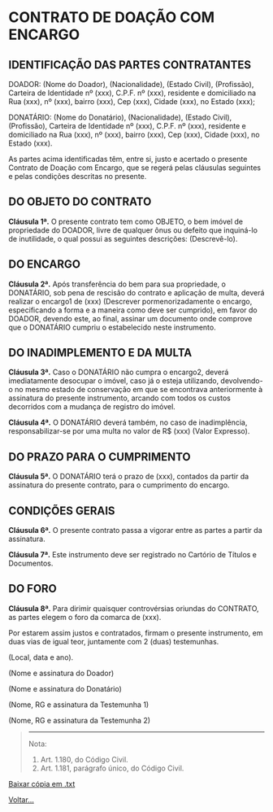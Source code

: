 # CONTRATO DE DOAÇÃO COM ENCARGO

## IDENTIFICAÇÃO DAS PARTES CONTRATANTES

DOADOR: (Nome do Doador), (Nacionalidade), (Estado Civil), (Profissão), Carteira de Identidade nº (xxx), C.P.F. nº (xxx), residente e domiciliado na Rua (xxx), nº (xxx), bairro (xxx), Cep (xxx), Cidade (xxx), no Estado (xxx);

DONATÁRIO: (Nome do Donatário), (Nacionalidade), (Estado Civil), (Profissão), Carteira de Identidade nº (xxx), C.P.F. nº (xxx), residente e domiciliado na Rua (xxx), nº (xxx), bairro (xxx), Cep (xxx), Cidade (xxx), no Estado (xxx).

As partes acima identificadas têm, entre si, justo e acertado o presente Contrato de Doação com Encargo, que se regerá pelas cláusulas seguintes e pelas condições descritas no presente.

## DO OBJETO DO CONTRATO

**Cláusula 1ª.** O presente contrato tem como OBJETO, o bem imóvel de propriedade do DOADOR, livre de qualquer ônus ou defeito que inquiná-lo de inutilidade, o qual possui as seguintes descrições: (Descrevê-lo).

## DO ENCARGO

**Cláusula 2ª.** Após transferência do bem para sua propriedade, o DONATÁRIO, sob pena de rescisão do contrato e aplicação de multa, deverá realizar o encargo1 de (xxx) (Descrever pormenorizadamente o encargo, especificando a forma e a maneira como deve ser cumprido), em favor do DOADOR, devendo este, ao final, assinar um documento onde comprove que o DONATÁRIO cumpriu o estabelecido neste instrumento.

## DO INADIMPLEMENTO E DA MULTA

**Cláusula 3ª.** Caso o DONATÁRIO não cumpra o encargo2, deverá imediatamente desocupar o imóvel, caso já o esteja utilizando, devolvendo-o no mesmo estado de conservação em que se encontrava anteriormente à assinatura do presente instrumento, arcando com todos os custos decorridos com a mudança de registro do imóvel.

**Cláusula 4ª.** O DONATÁRIO deverá também, no caso de inadimplência, responsabilizar-se por uma multa no valor de R$ (xxx) (Valor Expresso).

## DO PRAZO PARA O CUMPRIMENTO

**Cláusula 5ª.** O DONATÁRIO terá o prazo de (xxx), contados da partir da assinatura do presente contrato, para o cumprimento do encargo.

## CONDIÇÕES GERAIS

**Cláusula 6ª.** O presente contrato passa a vigorar entre as partes a partir da assinatura.

**Cláusula 7ª.** Este instrumento deve ser registrado no Cartório de Títulos e Documentos.

## DO FORO

**Cláusula 8ª.** Para dirimir quaisquer controvérsias oriundas do CONTRATO, as partes elegem o foro da comarca de (xxx).

Por estarem assim justos e contratados, firmam o presente instrumento, em duas vias de igual teor, juntamente com 2 (duas) testemunhas.

(Local, data e ano).

(Nome e assinatura do Doador)

(Nome e assinatura do Donatário)

(Nome, RG e assinatura da Testemunha 1)

(Nome, RG e assinatura da Testemunha 2)

> ________
> Nota:
> 1. Art. 1.180, do Código Civil.
> 2. Art. 1.181, parágrafo único, do Código Civil.

[Baixar cópia em .txt](../donwload/doa01.txt)

[Voltar...](../index.md)
